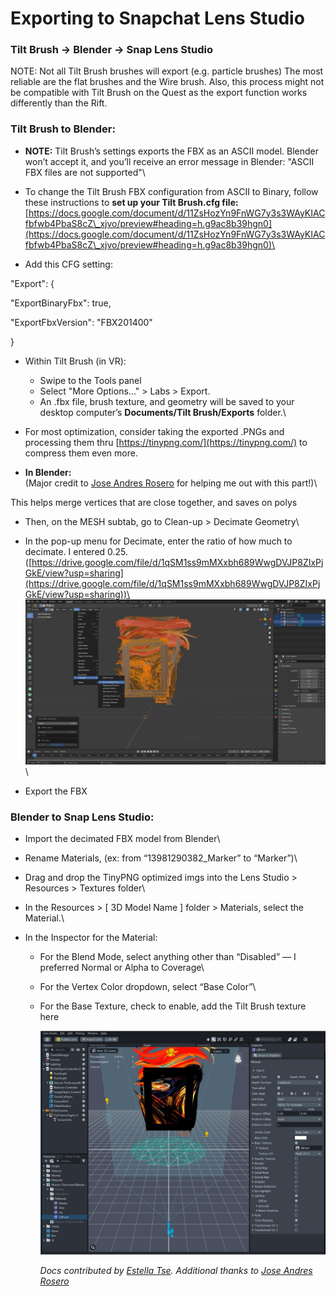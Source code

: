 # Exporting to Snapchat Lens Studio

### Tilt Brush → Blender → Snap Lens Studio <a href="#_up0jqawz2jcs" id="_up0jqawz2jcs"></a>

NOTE: Not all Tilt Brush brushes will export (e.g. particle brushes) The most reliable are the flat brushes and the Wire brush. Also, this process might not be compatible with Tilt Brush on the Quest as the export function works differently than the Rift.

### Tilt Brush to Blender: <a href="#_a6ehfejuvpu1" id="_a6ehfejuvpu1"></a>

* **NOTE:** Tilt Brush’s settings exports the FBX as an ASCII model. Blender won’t accept it, and you’ll receive an error message in Blender: "ASCII FBX files are not supported"\

* To change the Tilt Brush FBX configuration from ASCII to Binary, follow these instructions to **set up your Tilt Brush.cfg file:** [https://docs.google.com/document/d/11ZsHozYn9FnWG7y3s3WAyKIACfbfwb4PbaS8cZ\_xjvo/preview#heading=h.g9ac8b39hgn0](https://docs.google.com/document/d/11ZsHozYn9FnWG7y3s3WAyKIACfbfwb4PbaS8cZ\_xjvo/preview#heading=h.g9ac8b39hgn0)\

* Add this CFG setting:

"Export": {

"ExportBinaryFbx": true,

"ExportFbxVersion": "FBX201400"

}

* Within Tilt Brush (in VR):
  * Swipe to the Tools panel
  * Select "More Options..." > Labs > Export.
  * An .fbx file, brush texture, and geometry will be saved to your desktop computer’s **Documents/Tilt Brush/Exports** folder.\

* For most optimization, consider taking the exported .PNGs and processing them thru [https://tinypng.com/](https://tinypng.com/) to compress them even more.
* **In Blender:**\
  (Major credit to [Jose Andres Rosero](https://twitter.com/never\_render) for helping me out with this part!)\


This helps merge vertices that are close together, and saves on polys

* Then, on the MESH subtab, go to Clean-up > Decimate Geometry\

* In the pop-up menu for Decimate, enter the ratio of how much to decimate. I entered 0.25.\
  ([https://drive.google.com/file/d/1qSM1ss9mMXxbh689WwgDVJP8ZIxPjGkE/view?usp=sharing](https://drive.google.com/file/d/1qSM1ss9mMXxbh689WwgDVJP8ZIxPjGkE/view?usp=sharing))\
  ![](../../.gitbook/assets/2.jpeg)\

* Export the FBX

### Blender to Snap Lens Studio: <a href="#_v7x9a6ox1lqj" id="_v7x9a6ox1lqj"></a>

* Import the decimated FBX model from Blender\

* Rename Materials, (ex: from “13981290382\_Marker” to “Marker”)\

* Drag and drop the TinyPNG optimized imgs into the Lens Studio > Resources > Textures folder\

* In the Resources > \[ 3D Model Name ] folder > Materials, select the Material.\

* In the Inspector for the Material:
  * For the Blend Mode, select anything other than “Disabled” — I preferred Normal or Alpha to Coverage\

  * For the Vertex Color dropdown, select “Base Color”\

  *   For the Base Texture, check to enable, add the Tilt Brush texture here

      ![](../../.gitbook/assets/3.jpeg)



      _Docs contributed by_ [_Estella Tse_](https://www.estellatse.com/)_. Additional thanks to_ [_Jose Andres Rosero_](https://twitter.com/never\_render)
